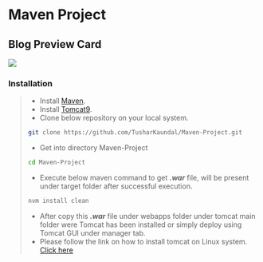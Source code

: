 # Maven Project

## Blog Preview Card

![](src/main/webapp/assets)

### Installation

> - Install [Maven](https://maven.apache.org/install.html).
> - Install [Tomcat9](https://tomcat.apache.org/download-90.cgi).
> - Clone below repository on your local system.
> ```sh
> git clone https://github.com/TusharKaundal/Maven-Project.git
> ```
> - Get into directory Maven-Project
> ```sh
> cd Maven-Project
> ```
> - Execute below maven command to get **_.war_** file, will be present under target folder after successful execution.
> ```sh
> nvm install clean
> ```
> - After copy this **_.war_** file under webapps folder under tomcat main folder were Tomcat has been installed or simply deploy using Tomcat GUI under manager tab.
> - Please follow the link on how to install tomcat on Linux system.
> [Click here](https://www.redswitches.com/blog/install-apache-tomcat-on-ubuntu/)
